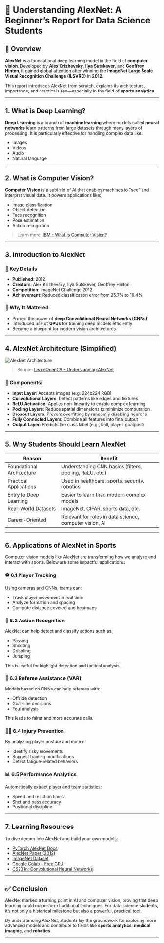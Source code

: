 # 🧠 Understanding AlexNet: A Beginner’s Report for Data Science Students

## 📘 Overview

**AlexNet** is a foundational deep learning model in the field of **computer vision**. Developed by **Alex Krizhevsky**, **Ilya Sutskever**, and **Geoffrey Hinton**, it gained global attention after winning the **ImageNet Large Scale Visual Recognition Challenge (ILSVRC)** in **2012**.

This report introduces AlexNet from scratch, explains its architecture, importance, and practical uses—especially in the field of **sports analytics**.

---

## 1. What is Deep Learning?

**Deep Learning** is a branch of **machine learning** where models called **neural networks** learn patterns from large datasets through many layers of processing. It is particularly effective for handling complex data like:

- Images
- Videos
- Audio
- Natural language

---

## 2. What is Computer Vision?

**Computer Vision** is a subfield of AI that enables machines to "see" and interpret visual data. It powers applications like:

- Image classification
- Object detection
- Face recognition
- Pose estimation
- Action recognition

> Learn more: [IBM - What is Computer Vision?](https://www.ibm.com/topics/computer-vision)

---

## 3. Introduction to AlexNet

### 🔹 Key Details

- **Published**: 2012
- **Creators**: Alex Krizhevsky, Ilya Sutskever, Geoffrey Hinton
- **Competition**: ImageNet Challenge 2012
- **Achievement**: Reduced classification error from 25.7% to 16.4%

### 🔹 Why It Mattered

- Proved the power of **deep Convolutional Neural Networks (CNNs)**
- Introduced use of **GPUs** for training deep models efficiently
- Became a blueprint for modern vision architectures

---

## 4. AlexNet Architecture (Simplified)

![AlexNet Architecture](https://learnopencv.com/wp-content/uploads/2022/05/AlexNet-Architecture-Layers.png)

> Source: [LearnOpenCV - Understanding AlexNet](https://learnopencv.com/understanding-alexnet/)

### 🔹 Components:

- **Input Layer**: Accepts images (e.g. 224x224 RGB)
- **Convolutional Layers**: Detect patterns like edges and textures
- **ReLU Activation**: Applies non-linearity to enable complex learning
- **Pooling Layers**: Reduce spatial dimensions to minimize computation
- **Dropout Layers**: Prevent overfitting by randomly disabling neurons
- **Fully Connected Layers**: Combine all features into final output
- **Output Layer**: Predicts the class label (e.g., ball, player, goalpost)

---

## 5. Why Students Should Learn AlexNet

| Reason                     | Benefit                                                  |
|---------------------------|-----------------------------------------------------------|
| Foundational Architecture | Understanding CNN basics (filters, pooling, ReLU, etc.)  |
| Practical Applications    | Used in healthcare, sports, security, robotics           |
| Entry to Deep Learning    | Easier to learn than modern complex models                |
| Real-World Datasets       | ImageNet, CIFAR, sports data, etc.                        |
| Career-Oriented           | Relevant for roles in data science, computer vision, AI   |

---

## 6. Applications of AlexNet in Sports

Computer vision models like AlexNet are transforming how we analyze and interact with sports. Below are some impactful applications:

### ⚽ 6.1 Player Tracking

Using cameras and CNNs, teams can:

- Track player movement in real time
- Analyze formation and spacing
- Compute distance covered and heatmaps

### 🏀 6.2 Action Recognition

AlexNet can help detect and classify actions such as:

- Passing
- Shooting
- Dribbling
- Jumping

This is useful for highlight detection and tactical analysis.

### 🧍 6.3 Referee Assistance (VAR)

Models based on CNNs can help referees with:

- Offside detection
- Goal-line decisions
- Foul analysis

This leads to fairer and more accurate calls.

### 🧑‍⚕️ 6.4 Injury Prevention

By analyzing player posture and motion:

- Identify risky movements
- Suggest training modifications
- Detect fatigue-related behaviors

### 📊 6.5 Performance Analytics

Automatically extract player and team statistics:

- Speed and reaction times
- Shot and pass accuracy
- Positional discipline

---

## 7. Learning Resources

To dive deeper into AlexNet and build your own models:

- [PyTorch AlexNet Docs](https://pytorch.org/vision/stable/models/generated/torchvision.models.alexnet.html)
- [AlexNet Paper (2012)](https://papers.nips.cc/paper_files/paper/2012/file/c399862d3b9d6b76c8436e924a68c45b-Paper.pdf)
- [ImageNet Dataset](http://www.image-net.org/)
- [Google Colab – Free GPU](https://colab.research.google.com/)
- [CS231n: Convolutional Neural Networks](http://cs231n.stanford.edu/)

---

## ✅ Conclusion

AlexNet marked a turning point in AI and computer vision, proving that deep learning could outperform traditional techniques. For data science students, it’s not only a historical milestone but also a powerful, practical tool.

By understanding AlexNet, students lay the groundwork for exploring more advanced models and contribute to fields like **sports analytics**, **medical imaging**, and **robotics**.

---

